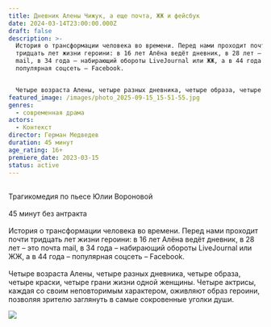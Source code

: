 ```yaml
---
title: Дневник Алены Чижук, а еще почта, ЖЖ и фейсбук
date: 2024-03-14T23:00:00.000Z
draft: false
description: >-
  История о трансформации человека во времени. Перед нами проходит почти
  тридцать лет жизни героини: в 16 лет Алёна ведёт дневник, в 28 лет – это почта
  mail, в 34 года – набирающий обороты LiveJournal или ЖЖ, а в 44 года –
  популярная соцсеть – Facebook.


  Четыре возраста Алены, четыре разных дневника, четыре образа, четыре краски, четыре грани жизни одной женщины. Четыре актрисы, каждая со своим неповторимым характером, оживляют образ героини, позволяя зрителю заглянуть в самые сокровенные уголки души.
featured_image: /images/photo_2025-09-15_15-51-55.jpg
genres:
  - современная драма
actors:
  - Контекст
director: Герман Медведев
duration: 45 минут
age_rating: 16+
premiere_date: 2023-03-15
status: active
---
```

\
Трагикомедия по пьесе Юлии Вороновой\
\
45 минут без антракта\
\
История о трансформации человека во времени. Перед нами проходит почти тридцать лет жизни героини: в 16 лет Алёна ведёт дневник, в 28 лет – это почта mail, в 34 года – набирающий обороты LiveJournal или ЖЖ, а в 44 года – популярная соцсеть – Facebook.\
\
Четыре возраста Алены, четыре разных дневника, четыре образа, четыре краски, четыре грани жизни одной женщины. Четыре актрисы, каждая со своим неповторимым характером, оживляют образ героини, позволяя зрителю заглянуть в самые сокровенные уголки души.

![](/images/дневник-алены-чижук-а-еще-почтаб-жж-и-фейсбук1.jpg)
